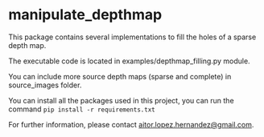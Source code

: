 # manipulate_depthmap

This package contains several implementations to fill the holes of a sparse depth map. 

The executable code is located in examples/depthmap_filling.py module.

You can include more source depth maps (sparse and complete) in source_images folder.

You can install all the packages used in this project, you can run the command
`pip install -r requirements.txt`

For further information, please contact aitor.lopez.hernandez@gmail.com.